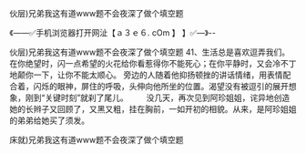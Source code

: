 伙层)兄弟我这有道www题不会夜深了做个填空题

《——✅手机浏览器打开网沚【ａ３ｅ６. cOm 】 】✅—》--

伙层)兄弟我这有道www题不会夜深了做个填空题	41、生活总是喜欢逗弄我们。在你绝望时，闪一点希望的火花给你看惹得你不能死心；在你平静时，又会冷不丁地颠你一下，让你不能太顺心。
旁边的人随着他抑扬顿挫的讲话情绪，用表情配合着，闪烁的眼神，屏住的呼吸，头伸向他所坐的位置。渴望没有被逗引的展开想象，刚到“关键时刻”就刹了尾儿。
　　没几天，再次见到阿珍姐姐，诧异地创造她的长辫子又回顾了，又黑又粗，挂在胸前，一如开初的相貌。从来，是阿珍姐姐的弟弟给她买了须发。





床就)兄弟我这有道www题不会夜深了做个填空题
